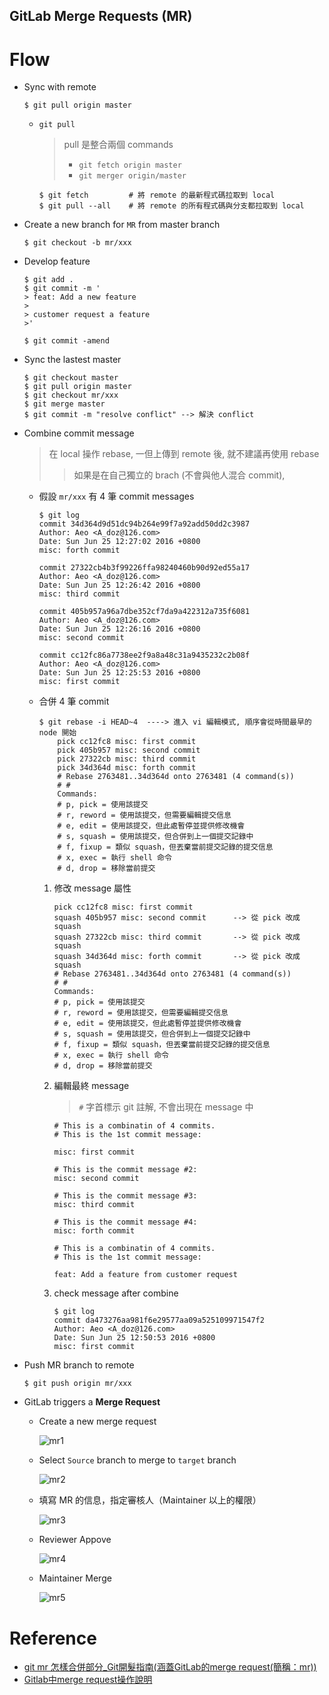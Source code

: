 GitLab Merge Requests (MR)
---

# Flow

+ Sync with remote

    ```
    $ git pull origin master
    ```

    - `git pull`
        > pull 是整合兩個 commands
        > + `git fetch origin master`
        > + `git merger origin/master`

        ```
        $ git fetch         # 將 remote 的最新程式碼拉取到 local
        $ git pull --all    # 將 remote 的所有程式碼與分支都拉取到 local
        ```

+ Create a new branch for `MR` from master branch

    ```
    $ git checkout -b mr/xxx
    ```

+ Develop feature

    ```
    $ git add .
    $ git commit -m '
    > feat: Add a new feature
    >
    > customer request a feature
    >'

    $ git commit -amend
    ```

+ Sync the lastest master

    ```
    $ git checkout master
    $ git pull origin master
    $ git checkout mr/xxx
    $ git merge master
    $ git commit -m "resolve conflict" --> 解決 conflict
    ```

+ Combine commit message
    > 在 local 操作 rebase, 一但上傳到 remote 後, 就不建議再使用 rebase
    >> 如果是在自己獨立的 brach (不會與他人混合 commit),

    - 假設 `mr/xxx` 有 4 筆 commit messages

        ```
        $ git log
        commit 34d364d9d51dc94b264e99f7a92add50dd2c3987
        Author: Aeo <A_doz@126.com>
        Date: Sun Jun 25 12:27:02 2016 +0800
        misc: forth commit

        commit 27322cb4b3f99226ffa98240460b90d92ed55a17
        Author: Aeo <A_doz@126.com>
        Date: Sun Jun 25 12:26:42 2016 +0800
        misc: third commit

        commit 405b957a96a7dbe352cf7da9a422312a735f6081
        Author: Aeo <A_doz@126.com>
        Date: Sun Jun 25 12:26:16 2016 +0800
        misc: second commit

        commit cc12fc86a7738ee2f9a8a48c31a9435232c2b08f
        Author: Aeo <A_doz@126.com>
        Date: Sun Jun 25 12:25:53 2016 +0800
        misc: first commit
        ```

    - 合併 4 筆 commit

        ```
        $ git rebase -i HEAD~4  ----> 進入 vi 編輯模式, 順序會從時間最早的 node 開始
            pick cc12fc8 misc: first commit
            pick 405b957 misc: second commit
            pick 27322cb misc: third commit
            pick 34d364d misc: forth commit
            # Rebase 2763481..34d364d onto 2763481 (4 command(s))
            # #
            Commands:
            # p, pick = 使用該提交
            # r, reword = 使用該提交，但需要編輯提交信息
            # e, edit = 使用該提交，但此處暫停並提供修改機會
            # s, squash = 使用該提交，但合併到上一個提交記錄中
            # f, fixup = 類似 squash，但丟棄當前提交記錄的提交信息
            # x, exec = 執行 shell 命令
            # d, drop = 移除當前提交
        ```

        1. 修改 message 屬性

            ```
            pick cc12fc8 misc: first commit
            squash 405b957 misc: second commit      --> 從 pick 改成 squash
            squash 27322cb misc: third commit       --> 從 pick 改成 squash
            squash 34d364d misc: forth commit       --> 從 pick 改成 squash
            # Rebase 2763481..34d364d onto 2763481 (4 command(s))
            # #
            Commands:
            # p, pick = 使用該提交
            # r, reword = 使用該提交，但需要編輯提交信息
            # e, edit = 使用該提交，但此處暫停並提供修改機會
            # s, squash = 使用該提交，但合併到上一個提交記錄中
            # f, fixup = 類似 squash，但丟棄當前提交記錄的提交信息
            # x, exec = 執行 shell 命令
            # d, drop = 移除當前提交
            ```

        1. 編輯最終 message
            > `#` 字首標示 git 註解, 不會出現在 message 中

            ```
            # This is a combinatin of 4 commits.
            # This is the 1st commit message:

            misc: first commit

            # This is the commit message #2:
            misc: second commit

            # This is the commit message #3:
            misc: third commit

            # This is the commit message #4:
            misc: forth commit
            ```

            ```
            # This is a combinatin of 4 commits.
            # This is the 1st commit message:

            feat: Add a feature from customer request
            ```

        1. check message after combine

            ```
            $ git log
            commit da473276aa981f6e29577aa09a525109971547f2
            Author: Aeo <A_doz@126.com>
            Date: Sun Jun 25 12:50:53 2016 +0800
            misc: first commit
            ```


+ Push MR branch to remote

    ```
    $ git push origin mr/xxx
    ```

+ GitLab triggers a **Merge Request**

    - Create a new merge request

        ![mr1](mr/mr1.jpg)

    - Select `Source` branch to merge to `target` branch

        ![mr2](mr/mr2.jpg)

    - 填寫 MR 的信息，指定審核人（Maintainer 以上的權限）

        ![mr3](mr/mr3.jpg)

    - Reviewer Appove

        ![mr4](mr/mr4.jpg)

    - Maintainer Merge

        ![mr5](mr/mr5.jpg)


# Reference

+ [git mr 怎樣合併部分_Git開髮指南(涵蓋GitLab的merge request(簡稱：mr))](https://blog.csdn.net/weixin_39791225/article/details/111842944?spm=1001.2101.3001.6650.5&utm_medium=distribute.pc_relevant.none-task-blog-2%7Edefault%7ECTRLIST%7ERate-5-111842944-blog-83752955.pc_relevant_3mothn_strategy_and_data_recovery&depth_1-utm_source=distribute.pc_relevant.none-task-blog-2%7Edefault%7ECTRLIST%7ERate-5-111842944-blog-83752955.pc_relevant_3mothn_strategy_and_data_recovery&utm_relevant_index=8)
+ [Gitlab中merge request操作說明](https://blog.csdn.net/qusikao/article/details/128297269?spm=1001.2101.3001.6650.2&utm_medium=distribute.pc_relevant.none-task-blog-2%7Edefault%7EYuanLiJiHua%7EPosition-2-128297269-blog-85489257.pc_relevant_recovery_v2&depth_1-utm_source=distribute.pc_relevant.none-task-blog-2%7Edefault%7EYuanLiJiHua%7EPosition-2-128297269-blog-85489257.pc_relevant_recovery_v2&utm_relevant_index=3)



